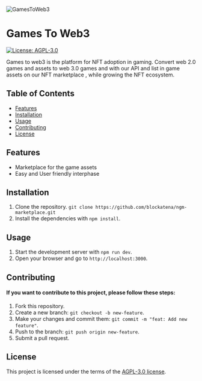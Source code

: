 <img alt="GamesToWeb3" src="https://bafybeidqhjscsqkjuchztg3oy6kox3lgfsggyghfb5iln4n3bt66fp5n3y.ipfs.nftstorage.link/Group.png"><img>

# Games To Web3

[![License: AGPL-3.0](https://img.shields.io/static/v1?label=Licence&message=AGPL-3.0&color=green)](https://opensource.org/license/agpl-v3/)

Games to web3 is the platform for NFT adoption in gaming. Convert web 2.0 games and assets to web 3.0 games and with our API and list in game assets on our NFT marketplace , while growing the NFT ecosystem.

## Table of Contents

- [Features](#features)
- [Installation](#installation)
- [Usage](#usage)
- [Contributing](#contributing)
- [License](#license)

## Features

- Marketplace for the game assets
- Easy and User friendly interphase

## Installation

1. Clone the repository. `git clone https://github.com/blockatena/ngm-marketplace.git`
2. Install the dependencies with `npm install`.

## Usage

1. Start the development server with `npm run dev`.
2. Open your browser and go to `http://localhost:3000`.

## Contributing

#### If you want to contribute to this project, please follow these steps:

1. Fork this repository.
2. Create a new branch: `git checkout -b new-feature`.
3. Make your changes and commit them: `git commit -m "feat: Add new feature"`.
4. Push to the branch: `git push origin new-feature`.
5. Submit a pull request.

## License

This project is licensed under the terms of the [AGPL-3.0 license](https://opensource.org/license/agpl-v3/).
